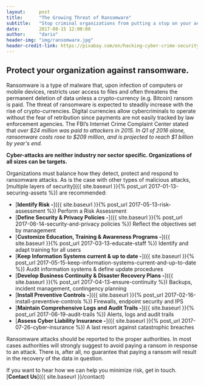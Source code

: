 ```yaml
---
layout:     post
title:      "The Growing Threat of Ransomware"
subtitle:   "Stop criminal organizations from putting a stop on your activities"
date:       2017-08-15 12:00:00
author:     "dario"
header-img: "img/ransomware.jpg"
header-credit-link: https://pixabay.com/en/hacking-cyber-crime-security-hacker-2077124/
---
```


## Protect your organization against ransomware.
Ransomware is a type of malware that, upon infection of computers or mobile devices, restricts user access to files and often threatens the permanent deletion of data unless a crypto-currency (e.g. Bitcoin) ransom is paid. The threat of ransomware is expected to steadily increase with the rise of crypto-currencies. Digital currencies allow cybercriminals to operate without the fear of retribution since payments are not easily tracked by law enforcement agencies. The FBI’s Internet Crime Complaint Center stated that _over $24 million was paid to attackers in 2015. In Q1 of 2016 alone, ransomware costs rose to $209 million, and is projected to reach $1 billion by year's end._

**Cyber-attacks are neither industry nor sector specific. Organizations of all sizes can be targets.**

Organizations must balance how they detect, protect and respond to ransomware attacks. As is the case with other types of malicious attacks, [multiple layers of security]({{ site.baseurl }}{% post_url 2017-01-13-securing-assets %}) are recommended:

* [**Identify Risk -**]({{ site.baseurl }}{% post_url 2017-05-13-risk-assessment %}) Perform a Risk Assessment
* [**Define Security & Privacy Policies -**]({{ site.baseurl }}{% post_url 2017-06-14-security-and-privacy policies %})
	Reflect the objectives set by management
* [**Customize Education, Training & Awareness Programs -**]({{ site.baseurl }}{% post_url 2017-03-13-educate-staff %}) Identify and adapt training for all users
* [**Keep Information Systems current & up to date -**]({{ site.baseurl }}{% post_url 2017-05-15-keep-information-systems-current-and-up-to-date %})
	Audit information systems & define update procedures
* [**Develop Business Continuity & Disaster Recovery Plans -**]({{ site.baseurl }}{% post_url 2017-04-13-ensure-continuity %})
	Backups, incident management, contingency planning
* [**Install Preventive Controls -**]({{ site.baseurl }}{% post_url 2017-02-16-install-preventive-controls %})
	Firewalls, endpoint security and IPS
* [**Maintain Comprehensive Logs and Audit Trails -**]({{ site.baseurl }}{% post_url 2017-06-19-audit-trails %})
	Alerts, logs and audit trails
* [**Assess Cyber Liability Insurance -**]({{ site.baseurl }}{% post_url 2017-07-26-cyber-insurance %}) A last resort against catastrophic breaches

Ransomware attacks should be reported to the proper authorities. In most cases authorities will strongly suggest to avoid paying a ransom in response to an attack. There is, after all, no guarantee that paying a ransom will result in the recovery of the data in question.

If you want to hear how we can help you minimize risk, get in touch. [**Contact Us**]({{ site.baseurl }}/contact)
